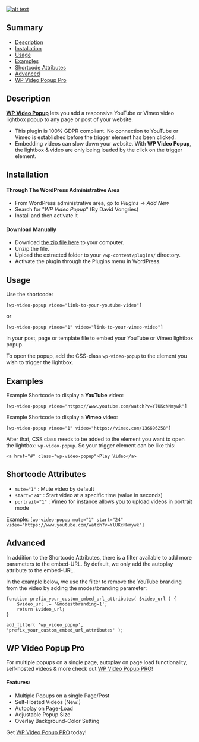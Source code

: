<p align="center">
<a href="https://wp-video-popup.com/" target="_blank" rel="noopener noreferrer">

![alt text](https://ps.w.org/responsive-youtube-vimeo-popup/assets/banner-772x250.jpg "WP Video Popup")

</a>
</p>

## Summary

- [Description](#description)
- [Installation](#installation)
- [Usage](#usage)
- [Examples](#examples)
- [Shortcode Attributes](#shortcode-attributes)
- [Advanced](#advanced)
- [WP Video Popup Pro](#wp-video-popup-pro)

## Description

[**WP Video Popup**](https://wp-video-popup.com/?utm_source=repository&utm_medium=link&utm_campaign=wp_video_popup) lets you add a responsive YouTube or Vimeo video lightbox popup to any page or post of your website.

- This plugin is 100% GDPR compliant. No connection to YouTube or Vimeo is established before the trigger element has been clicked.
- Embedding videos can slow down your website. With **WP Video Popup**, the lightbox & video are only being loaded by the click on the trigger element.

## Installation

#### Through The WordPress Administrative Area

- From WordPress administrative area, go to _Plugins_ -> _Add New_
- Search for "_WP Video Popup_" (By David Vongries)
- Install and then activate it

#### Download Manually

- Download [the zip file here](https://wordpress.org/plugins/responsive-youtube-vimeo-popup/) to your computer.
- Unzip the file.
- Upload the extracted folder to your `/wp-content/plugins/` directory.
- Activate the plugin through the Plugins menu in WordPress.

## Usage

Use the shortcode:

`[wp-video-popup video="link-to-your-youtube-video"]`

or

`[wp-video-popup vimeo="1" video="link-to-your-vimeo-video"]`

in your post, page or template file to embed your YouTube or Vimeo lightbox popup.

To open the popup, add the CSS-class `wp-video-popup` to the element you wish to trigger the lightbox.

## Examples

Example Shortcode to display a **YouTube** video:

```
[wp-video-popup video="https://www.youtube.com/watch?v=YlUKcNNmywk"]
```

Example Shortcode to display a **Vimeo** video:

```
[wp-video-popup vimeo="1" video="https://vimeo.com/136696258"]
```

After that, CSS class needs to be added to the element you want to open the lightbox: `wp-video-popup`. So your trigger element can be like this:

```
<a href="#" class="wp-video-popup">Play Video</a>
```

## Shortcode Attributes

- `mute="1"` : Mute video by default
- `start="24"` : Start video at a specific time (value in seconds)
- `portrait="1"` : Vimeo for instance allows you to upload videos in portrait mode

Example: `[wp-video-popup mute="1" start="24" video="https://www.youtube.com/watch?v=YlUKcNNmywk"]`

## Advanced

In addition to the Shortcode Attributes, there is a filter available to add more parameters to the embed-URL. By default, we only add the autoplay attribute to the embed-URL.

In the example below, we use the filter to remove the YouTube branding from the video by adding the modestbranding parameter:

```
function prefix_your_custom_embed_url_attributes( $video_url ) {
    $video_url .= '&modestbranding=1';
    return $video_url;
}

add_filter( 'wp_video_popup', 'prefix_your_custom_embed_url_attributes' );
```

## WP Video Popup Pro

For multiple popups on a single page, autoplay on page load functionality, self-hosted videos & more check out [WP Video Popup PRO](https://wp-video-popup.com/pricing/?utm_source=repository&utm_medium=link&utm_campaign=wp_video_popup)!

#### Features:

- Multiple Popups on a single Page/Post
- Self-Hosted Videos (New!)
- Autoplay on Page-Load
- Adjustable Popup Size
- Overlay Background-Color Setting

Get [WP Video Popup PRO](https://wp-video-popup.com/pricing/?utm_source=repository&utm_medium=link&utm_campaign=wp_video_popup) today!
